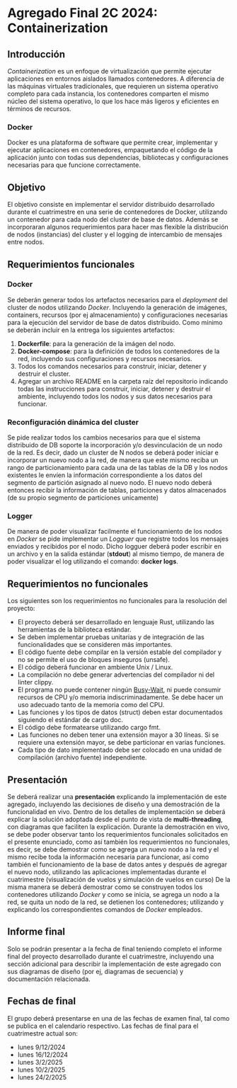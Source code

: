 # Agregado Final 2C 2024: Containerization

## Introducción
*Containerization* es un enfoque de virtualización que permite ejecutar aplicaciones en entornos aislados llamados contenedores. A diferencia de las máquinas virtuales tradicionales, que requieren un sistema operativo completo para cada instancia, los contenedores comparten el mismo núcleo del sistema operativo, lo que los hace más ligeros y eficientes en términos de recursos.

### Docker
Docker es una plataforma de software que permite crear, implementar y ejecutar aplicaciones en contenedores, empaquetando el código de la aplicación junto con todas sus dependencias, bibliotecas y configuraciones necesarias para que funcione correctamente.

## Objetivo
El objetivo consiste en implementar el servidor distribuido desarrollado durante el cuatrimestre en una serie de contenedores de Docker, utilizando un contenedor para cada nodo del cluster de base de datos.
Además se incorporaran algunos requerimientos para hacer mas flexible la distribución de nodos (instancias) del cluster y el logging de intercambio de mensajes entre nodos.


## Requerimientos funcionales

### Docker
Se deberán generar todos los artefactos necesarios para el *deployment*  del cluster de nodos utilizando *Docker*. Incluyendo la generación de imágenes, containers, recursos (por ej almacenamiento) y configuraciones necesarias para la ejecución del servidor de base de datos distribuido.
Como mínimo se deberán incluir en la entrega los siguientes artefactos:
1. **Dockerfile**: para la generación de la imágen del nodo.
2. **Docker-compose**: para la definición de todos los contenedores de la red, incluyendo sus configuraciones y recursos necesarios.
3. Todos los comandos necesarios para construir, iniciar, detener y destruir el cluster.
4. Agregar un archivo README en la carpeta raíz del repositorio indicando todas las instrucciones para construir, iniciar, detener y destruir el ambiente, incluyendo todos los nodos y sus datos necesarios para funcionar.

### Reconfiguración dinámica del cluster
Se pide realizar todos los cambios necesarios para que el sistema distribuido de DB soporte la incorporación y/o desvinculación de un nodo de la red. Es decir, dado un cluster de N nodos se deberá poder iniciar e incorporar un nuevo nodo a la red, de manera que este mismo reciba un rango de particionamiento para cada una de las tablas de la DB y los nodos existentes le envíen la información correspondiente a los datos del segmento de partición asignado al nuevo nodo. El nuevo nodo deberá entonces recibir la información de tablas, particiones y datos almacenados (de su propio segmento de particiones unicamente)

### Logger
De manera de poder visualizar facilmente el funcionamiento de los nodos en *Docker* se pide implementar un *Logguer* que registre todos los mensajes enviados y recibidos por el nodo. Dicho logguer deberá poder escribir en un archivo y en la salida estándar (**stdout**) al mismo tiempo, de manera de poder visualizar el log utilizando el comando: **docker logs**.


## Requerimientos no funcionales
Los siguientes son los requerimientos no funcionales para la resolución del proyecto:

* El proyecto deberá ser desarrollado en lenguaje Rust, utilizando las herramientas de la biblioteca estándar.
* Se deben implementar pruebas unitarias y de integración de las funcionalidades que se consideren más importantes.
* El código fuente debe compilar en la versión estable del compilador y no se permite el uso de bloques inseguros (unsafe).
* El código deberá funcionar en ambiente Unix / Linux.
* La compilación no debe generar advertencias del compilador ni del linter clippy.
* El programa no puede contener ningún [Busy-Wait](https://en.wikipedia.org/wiki/Busy_waiting), ni puede consumir recursos de CPU y/o memoria indiscriminadamente. Se debe hacer un uso adecuado tanto de la memoria como del CPU. 
* Las funciones y los tipos de datos (struct) deben estar documentados siguiendo el estándar de cargo doc.
* El código debe formatearse utilizando cargo fmt.
* Las funciones no deben tener una extensión mayor a 30 líneas. Si se requiere una extensión mayor, se debe particionar en varias funciones.
* Cada tipo de dato implementado debe ser colocado en una unidad de compilación (archivo fuente) independiente.


## Presentación
Se deberá realizar una **presentación** explicando la implementación de este agregado, incluyendo las decisiones de diseño y una demostración de la funcionalidad en vivo. 
Dentro de los detalles de implementación se deberá explicar la solución adoptada desde el punto de vista de **multi-threading**, con diagramas que faciliten la explicación.
Durante la demostración en vivo, se debe poder observar tanto los requerimientos funcionales solicitados en el presente enunciado, como así también los requerimientos no funcionales, es decir, se debe demostrar como se agrega un nuevo nodo a la red y el mismo recibe toda la información necesaria para funcionar, así como también el funcionamiento de la base de datos antes y después de agregar el nuevo nodo, utilizando las aplicaciones implementadas durante el cuatrimestre (visualización de vuelos y simulación de vuelos en curso) 
De la misma manera se deberá demostrar como se construyen todos los contenedores utilizando *Docker* y como se inicia, se agrega un nodo a la red, se quita un nodo de la red, se detienen los contenedores; utilizando y explicando los correspondientes comandos de *Docker* empleados. 


## Informe final
Solo se podrán presentar a la fecha de final teniendo completo el informe final del proyecto desarrollado durante el cuatrimestre, incluyendo una sección adicional para describir la implementación de este agregado con sus
diagramas de diseño (por ej, diagramas de secuencia) y documentación relacionada.


## Fechas de final
El grupo deberá presentarse en una de las fechas de examen final, tal como se publica en el calendario respectivo.
Las fechas de final para el cuatrimestre actual son:

- lunes 9/12/2024
- lunes 16/12/2024
- lunes 3/2/2025
- lunes 10/2/2025
- lunes 24/2/2025
